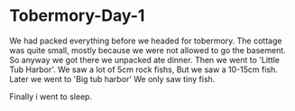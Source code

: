 # Tobermory-Day-1
We had packed everything before we headed for tobermory.
The cottage was quite small, mostly because we were not allowed to go the basement.
So anyway we got there we unpacked ate dinner. Then we went to 'Little Tub Harbor'. We saw a lot of 5cm rock fishs, But we saw a 10-15cm fish.
Later we went to 'Big tub harbor' We only saw tiny fish.

Finally i went to sleep.
